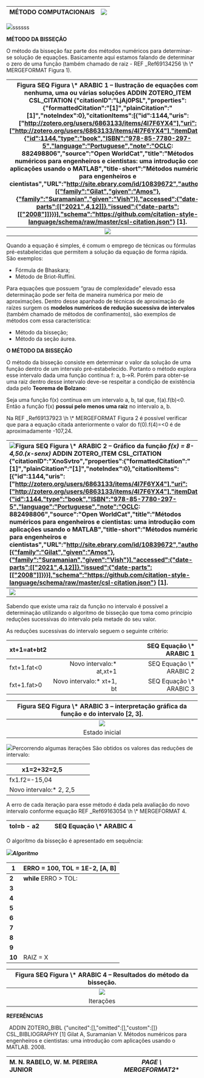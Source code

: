 ﻿|**MÉTODO COMPUTACIONAIS**|![](Aspose.Words.e85b60cd-c16d-4fcc-9c35-f0bbb726f6f0.001.png)|
| :- | -: |

![](Aspose.Words.e85b60cd-c16d-4fcc-9c35-f0bbb726f6f0.002.png)ssssss

**MÉTODO DA BISSEÇÃO**

O método da bisseção faz parte dos métodos numéricos para determinar-se solução de equações. Basicamente aqui estamos falando de determinar o zero de uma função (também chamado de raiz -  REF \_Ref69134256 \h  \\* MERGEFORMAT Figura 1). 


|Figura  SEQ Figura \\* ARABIC 1 – Ilustração de equações com nenhuma, uma ou várias soluções  ADDIN ZOTERO\_ITEM CSL\_CITATION {"citationID":"LjAj0PSL","properties":{"formattedCitation":"[1]","plainCitation":"[1]","noteIndex":0},"citationItems":[{"id":1144,"uris":["http://zotero.org/users/6863133/items/4I7F6YX4"],"uri":["http://zotero.org/users/6863133/items/4I7F6YX4"],"itemData":{"id":1144,"type":"book","ISBN":"978-85-7780-297-5","language":"Portuguese","note":"OCLC: 882498806","source":"Open WorldCat","title":"Métodos numéricos para engenheiros e cientistas: uma introdução com aplicações usando o MATLAB","title-short":"Métodos numéricos para engenheiros e cientistas","URL":"http://site.ebrary.com/id/10839672","author":[{"family":"Gilat","given":"Amos"},{"family":"Suramanian","given":"Vish"}],"accessed":{"date-parts":[["2021",4,12]]},"issued":{"date-parts":[["2008"]]}}}],"schema":"https://github.com/citation-style-language/schema/raw/master/csl-citation.json"} [1].|
| :-: |
|![](Aspose.Words.e85b60cd-c16d-4fcc-9c35-f0bbb726f6f0.003.png)|

Quando a equação é simples, é comum o emprego de técnicas ou fórmulas pré-estabelecidas que permitem a solução da equação de forma rápida. São exemplos:

- Fórmula de Bhaskara;
- Método de Briot-Ruffini.

Para equações que possuem “grau de complexidade” elevado essa determinação pode ser feita de maneira numérica por meio de aproximações. Dentro desse apanhado de técnicas de aproximação de raízes surgem os **modelos numéricos de redução sucessiva de intervalos** (também chamado de métodos de confinamento), são exemplos de métodos com essa característica:

- Método da bisseção;
- Método da seção áurea.

**O MÉTODO DA BISSEÇÃO**

O método da bisseção consiste em determinar o valor da solução de uma função dentro de um intervalo pré-estabelecido. Portanto o método explora esse intervalo dada uma função contínua f: a, b→R. Porém para obter-se uma raiz dentro desse intervalo deve-se respeitar a condição de existência dada pelo **Teorema de Bolzano**:

Seja uma função f(x) contínua em um intervalo a, b, tal que, f(a).f(b)<0. Então a função f(x) **possui pelo menos uma raiz** no intervalo a, b.

Na  REF \_Ref69137923 \h  \\* MERGEFORMAT Figura 2 é possível verificar que para a equação citada anteriormente o valor do f(0).f(4)=<0 é de aproximadamente -107,24.


|![](Aspose.Words.e85b60cd-c16d-4fcc-9c35-f0bbb726f6f0.004.png)Figura  SEQ Figura \\* ARABIC 2 – Gráfico da função *f(x) = 8-4,50.(x-senx)* ADDIN ZOTERO\_ITEM CSL\_CITATION {"citationID":"XnoSvtro","properties":{"formattedCitation":"[1]","plainCitation":"[1]","noteIndex":0},"citationItems":[{"id":1144,"uris":["http://zotero.org/users/6863133/items/4I7F6YX4"],"uri":["http://zotero.org/users/6863133/items/4I7F6YX4"],"itemData":{"id":1144,"type":"book","ISBN":"978-85-7780-297-5","language":"Portuguese","note":"OCLC: 882498806","source":"Open WorldCat","title":"Métodos numéricos para engenheiros e cientistas: uma introdução com aplicações usando o MATLAB","title-short":"Métodos numéricos para engenheiros e cientistas","URL":"http://site.ebrary.com/id/10839672","author":[{"family":"Gilat","given":"Amos"},{"family":"Suramanian","given":"Vish"}],"accessed":{"date-parts":[["2021",4,12]]},"issued":{"date-parts":[["2008"]]}}}],"schema":"https://github.com/citation-style-language/schema/raw/master/csl-citation.json"} [1].|
| :- |
|![](Aspose.Words.e85b60cd-c16d-4fcc-9c35-f0bbb726f6f0.005.png)|
Sabendo que existe uma raiz da função no intervalo é possível a determinação utilizando o algoritmo de bisseção que toma como principio reduções sucessivas do intervalo pela metade do seu valor. 

As reduções sucessivas do intervalo seguem o seguinte critério:

|xt+1=at+bt2||` `SEQ Equação \\* ARABIC 1|
| - | -: | -: |
|fxt+1.fat<0|Novo intervalo:* at,xt+1|` `SEQ Equação \\* ARABIC 2|
|fxt+1.fat>0|Novo intervalo:* xt+1, bt|` `SEQ Equação \\* ARABIC 3|



|Figura  SEQ Figura \\* ARABIC 3 – interpretação gráfica da função e do intervalo [2, 3].|
| :-: |
|![](Aspose.Words.e85b60cd-c16d-4fcc-9c35-f0bbb726f6f0.006.png)|![](Aspose.Words.e85b60cd-c16d-4fcc-9c35-f0bbb726f6f0.007.png)|
|Estado inicial|Após t = 1 iterações|
![](Aspose.Words.e85b60cd-c16d-4fcc-9c35-f0bbb726f6f0.004.png)Percorrendo algumas iterações São obtidos os valores das reduções de intervalo:

|x1=2+32=2,5|||
| - | -: | -: |
|fx1.f2=-15,04|||
|Novo intervalo:* 2,  2,5|||
A erro de cada iteração para esse método é dada pela avaliação do novo intervalo conforme equação  REF \_Ref69163054 \h  \\* MERGEFORMAT 4.

|tol=b - a2||` `SEQ Equação \\* ARABIC 4|
| - | -: | -: |
O algoritmo da bisseção é apresentado em sequência:

![](Aspose.Words.e85b60cd-c16d-4fcc-9c35-f0bbb726f6f0.004.png)***Algoritmo***

|**1**|ERRO = 100, TOL = 1E-2, [A, B]|
| - | - |
|**2**|**while** ERRO > TOL:|
|**3**||X = eq.  REF \_Ref69162594 \h  \\* MERGEFORMAT 1|
|**4**||Avalie f(a) e f(x)|
|**5**||**if** FA . FX < 0:|
|**6**|||A = A e B = X||
|**7**||**else:**||
|**8**|||A = X e B = B||
|**9**||ERRO = eq.  REF \_Ref69163054 \h  \\* MERGEFORMAT 4.||
|**10**|RAIZ = X||


|Figura  SEQ Figura \\* ARABIC 4 – Resultados do método da bisseção.|
| :-: |
|![](Aspose.Words.e85b60cd-c16d-4fcc-9c35-f0bbb726f6f0.008.png)|![](Aspose.Words.e85b60cd-c16d-4fcc-9c35-f0bbb726f6f0.009.png)|
|Iterações|Convergência|
**REFERÊNCIAS**

` `ADDIN ZOTERO\_BIBL {"uncited":[],"omitted":[],"custom":[]} CSL\_BIBLIOGRAPHY [1]	Gilat A, Suramanian V. Métodos numéricos para engenheiros e cientistas: uma introdução com aplicações usando o MATLAB. 2008.






|**M. N. RABELO, W. M. PEREIRA JUNIOR** |**PAGE   \\* MERGEFORMAT2**||
| :- | :-: | -: |

